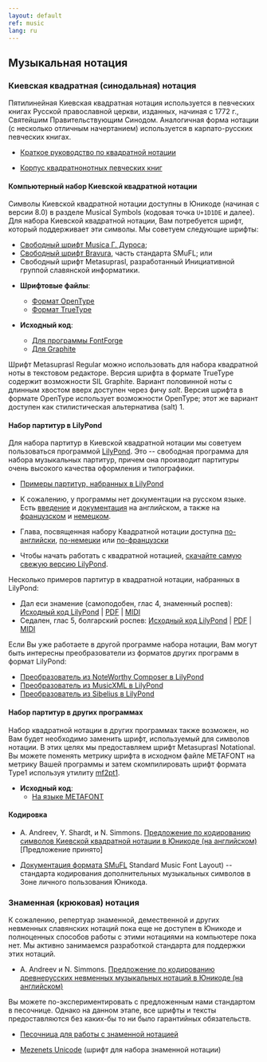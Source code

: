 ```yaml
---
layout: default
ref: music
lang: ru
---
```


## Музыкальная нотация

### Киевская квадратная (синодальная) нотация

Пятилинейная Киевская квадратная нотация используется в певческих
книгах Русской православной церкви, изданных, начиная с 1772 г.,
Святейшим Правительствующим Синодом. Аналогичная форма нотации
(с несколько отличным начертанием) используется в карпато-русских
певческих книгах.

* [Краткое руководство по квадратной нотации](http://seminaria.ru/raritet/solov_rukovod.htm)

* [Корпус квадратнонотных певческих книг](http://seminaria.ru/raritet/quadsborn.htm)

#### Компьютерный набор Киевской квадратной нотации

Символы Киевской квадратной нотации доступны в Юникоде (начиная с версии 8.0)
в разделе Musical Symbols (кодовая точка `U+1D1DE` и далее). Для набора
Киевской квадратной нотации, Вам потребуется шрифт, который поддерживает эти
символы. Мы советуем следующие шрифты:

* [Свободный шрифт Musica Г. Дуроса](http://users.teilar.gr/~g1951d/);
* [Свободный шрифт Bravura](http://www.smufl.org/fonts/), часть стандарта SMuFL; или
* Свободный шрифт Metasuprasl, разработанный Инициативной группой славянской информатики.

- **Шрифтовые файлы**:
	+	[Формат OpenType](https://www.ponomar.net/files/Metasuprasl-Regular.otf)
	+	[Формат TrueType](https://www.ponomar.net/files/Metasuprasl-SIL.ttf)

- **Исходный код**:
  + [Для программы FontForge](https://www.ponomar.net/files/Metasuprasl-Regular.sfd)
  + [Для Graphite](https://www.ponomar.net/files/Metasuprasl-Regular.gdl)

Шрифт Metasuprasl Regular можно использовать для набора квадратной ноты в текстовом редакторе. 
Версия шрифта в формате TrueType содержит возможности SIL Graphite. 
Вариант половинной ноты с длинным хвостом вверх доступен через фичу _salt_.
Версия шрифта в формате OpenType использует возможности OpenType; этот
же вариант доступен как стилистическая альтернатива (salt) 1.

#### Набор партитур в LilyPond

Для набора партитур в Киевской квадратной нотации мы советуем пользоваться программой
[LilyPond](http://www.lilypond.org/). Это -- свободная программа для набора
музыкальных партитур, причем она производит партитуры
очень высокого качества оформления и типографики.

* [Примеры партитур, набранных в LilyPond](http://www.lilypond.org/examples.html)

* К сожалению, у программы нет документации на русском языке. 
  Есть [введение](http://www.lilypond.org/text-input.html) 
  и [документация](http://www.lilypond.org/manuals.html) на английском, а также
  на [французском](http://lilypond.org/manuals.fr.html) и
  [немецком](http://lilypond.org/manuals.de.html).

* Глава, посвященная набору Квадратной нотации доступна
 [по-английски](http://www.lilypond.org/doc/v2.18/Documentation/notation/typesetting-kievan-square-notation),
  [по-немецки](http://www.lilypond.org/doc/v2.18/Documentation/notation/typesetting-kievan-square-notation.de.html)
  или [по-французски](http://www.lilypond.org/doc/v2.18/Documentation/notation/typesetting-kievan-square-notation.fr.html)

* Чтобы начать работать с квадратной нотацией, 
[скачайте самую свежую версию LilyPond](http://www.lilypond.org/download.html).

Несколько примеров партитур в квадратной нотации, набранных в LilyPond:

* Дал еси знамение (самоподобен, глас 4, знаменный роспев): 
  [Исходный код LilyPond](https://www.ponomar.net/files/dalesi.ly) |
  [PDF](https://www.ponomar.net/files/dalesi.pdf) |
  [MIDI](https://www.ponomar.net/files/dalesi.midi)
* Седален, глас 5, болгарский роспев: 
  [Исходный код LilyPond](https://www.ponomar.net/files/sessional5.ly) |
  [PDF](https://www.ponomar.net/files/sessional5.pdf) |
  [MIDI](https://www.ponomar.net/files/sessional5.midi)

Если Вы уже работаете в другой программе набора нотации, Вам
могут быть интересны преобразователи из форматов других программ в формат LilyPond:

* [Преобразователь из NoteWorthy Composer в LilyPond](http://nwc2ly.sourceforge.net/)
* [Преобразователь из MusicXML в LilyPond](http://www.nongnu.org/xml2ly/)
* [Преобразователь из Sibelius в LilyPond](http://sib2ly.sourceforge.net/)

#### Набор партитур в других программах

Набор квадратной нотации в других программах также возможен, но
Вам будет необходимо заменить шрифт, используемый для символов нотации.
В этих целях мы предоставляем шрифт Metasuprasl Notational. Вы можете
поменять метрику шрифта в исходном файле METAFONT на метрику
Вашей программы и затем скомпилировать шрифт формата Type1 используя
утилиту [mf2pt1](http://www.ctan.org/pkg/mf2pt1).

- **Исходный код**:
  + [На языке METAFONT](https://www.ponomar.net/files/metasuprasl.mf)

#### Кодировка

* A. Andreev, Y. Shardt, и N. Simmons.
[Предложение по кодированию символов Киевской квадратной нотации
в Юникоде (на английском)](https://www.ponomar.net/files/kievan.pdf) [Предложение принято]

* [Документация формата SMuFL](https://w3c.github.io/smufl/gitbook/)
Standard Music Font Layout) -- стандарта кодирования дополнительных 
музыкальных символов в Зоне личного пользования Юникода.

### Знаменная (крюковая) нотация

К сожалению, репертуар знаменной, демественной и других невменных славянских
нотаций пока еще не доступен в Юникоде и полноценных способов работы с этими
нотациями на компьютере пока нет. Мы активно занимаемся разработкой стандарта
для поддержки этих нотаций.

* A. Andreev и N. Simmons. [Предложение по кодированию древнерусских невменных 
музыкальных нотаций в Юникоде (на английском)](https://www.ponomar.net/files/palaeoslavic.pdf)

Вы можете по-экспериментировать с предложенным нами стандартом в песочнице.
Однако на данном этапе, все шрифты и тексты предоставляются без каких-бы то ни было
гарантийных обязательств.

* [Песочница для работы с знаменной нотацией](https://www.ponomar.net/wiki/doku.php?id=znamenny_manual)

* [Mezenets Unicode](https://github.com/typiconman/fonts-cu/tree/master/Mezenets)
 (шрифт для набора знаменной нотации)

